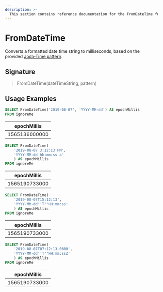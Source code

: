 ```yaml
---
description: >-
  This section contains reference documentation for the FromDateTime function.
---
```


# FromDateTime

Converts a formatted date time string to milliseconds, based on the provided [Joda-Time pattern](https://www.joda.org/joda-time/apidocs/org/joda/time/format/DateTimeFormat.html). 

## Signature

> FromDateTime(dateTimeString, pattern)

## Usage Examples

```sql
SELECT FromDateTime('2019-08-07', 'YYYY-MM-dd') AS epochMillis
FROM ignoreMe
```

| epochMillis
| ----------- |
| 1565136000000|


```sql
SELECT FromDateTime(
    '2019-08-07 3:12:13 PM', 
    'YYYY-MM-dd hh:mm:ss a'
    ) AS epochMillis
FROM ignoreMe
```

| epochMillis
| ----------- |
| 1565190733000|

```sql
SELECT FromDateTime(
    '2019-08-07T15:12:13', 
    'YYYY-MM-dd''T''HH:mm:ss'
    ) AS epochMillis
FROM ignoreMe
```

| epochMillis
| ----------- |
| 1565190733000|


```sql
SELECT FromDateTime(
    '2019-08-07T07:12:13-0800', 
    'YYYY-MM-dd''T''HH:mm:ssZ'
    ) AS epochMillis
FROM ignoreMe
```

| epochMillis
| ----------- |
| 1565190733000|

